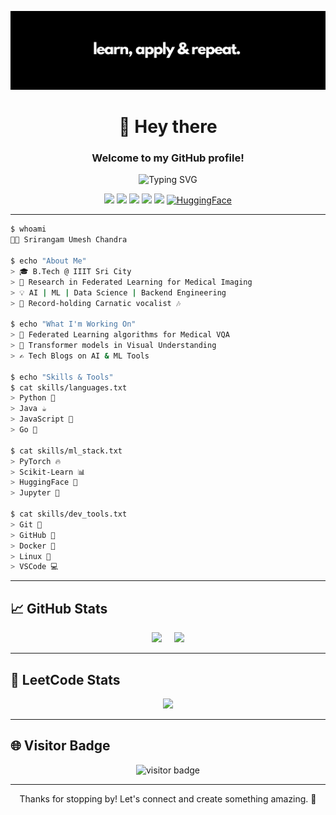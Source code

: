 <p align="center">
  <img src="https://github.com/srirangamuc/srirangamuc/blob/main/banner.png" alt="Banner" />
</p>

<h1 align="center">👋 Hey there</h1>
<h3 align="center">Welcome to my GitHub profile!</h3>

<p align="center">
  <img src="https://readme-typing-svg.demolab.com/?lines=ML+Engineer+in+training;Backend+Developer;Researcher+%26+AI+Explorer&center=true&width=500&height=50" alt="Typing SVG" />
</p>

<p align="center">
  <a href="mailto:dev.srirangam.uc@gmail.com"><img src="https://img.shields.io/badge/Email-D14836?style=flat&logo=gmail&logoColor=white" /></a>
  <a href="https://www.linkedin.com/in/umesh-chandra-srirangam/"><img src="https://img.shields.io/badge/LinkedIn-0077B5?style=flat&logo=linkedin&logoColor=white" /></a>
  <a href="https://twitter.com/chandra_1055uc"><img src="https://img.shields.io/badge/Twitter-1DA1F2?style=flat&logo=twitter&logoColor=white" /></a>
  <a href="https://srirangamuc.github.io/portfolio"><img src="https://img.shields.io/badge/Portfolio-000?style=flat&logo=firefox&logoColor=white" /></a>
  <a href="https://medium.com/@uc3932"><img src="https://img.shields.io/badge/Medium-000000?style=flat&logo=medium&logoColor=white" /></a>
  <a href="https://huggingface.co/srirangamuc"><img src="https://img.shields.io/badge/HuggingFace-%23000000?style=flat&logo=huggingface" alt="HuggingFace"></a>
</p>

---

```bash
$ whoami
👨‍💻 Srirangam Umesh Chandra

$ echo "About Me"
> 🎓 B.Tech @ IIIT Sri City
> 🔬 Research in Federated Learning for Medical Imaging
> 💡 AI | ML | Data Science | Backend Engineering
> 🎤 Record-holding Carnatic vocalist 🎶

$ echo "What I'm Working On"
> 🚀 Federated Learning algorithms for Medical VQA
> 🧠 Transformer models in Visual Understanding
> ✍️ Tech Blogs on AI & ML Tools

$ echo "Skills & Tools"
$ cat skills/languages.txt
> Python 🐍
> Java ☕
> JavaScript 💛
> Go 🐹

$ cat skills/ml_stack.txt
> PyTorch 🔥
> Scikit-Learn 📊
> HuggingFace 🤗
> Jupyter 📓

$ cat skills/dev_tools.txt
> Git 🧬
> GitHub 🐙
> Docker 🐳
> Linux 🐧
> VSCode 💻
```

---

## 📈 GitHub Stats

<p align="center">
  <img src="https://github-readme-stats.vercel.app/api?username=srirangamuc&show_icons=true&theme=radical" height="180"/> 
  &nbsp;&nbsp;&nbsp;
  <img src="https://github-readme-stats.vercel.app/api/top-langs/?username=srirangamuc&layout=compact&theme=radical" height="180"/>
</p>

---

## 🧮 LeetCode Stats

<p align="center">
  <img src="https://leetcode.card.workers.dev/xinirs?theme=nord&font=baloo&extension=null" />
</p>

---

## 🌐 Visitor Badge

<p align="center">
  <img src="https://visitor-badge.laobi.icu/badge?page_id=srirangamuc.srirangamuc" alt="visitor badge"/>
</p>

---

<p align="center">
  Thanks for stopping by! Let's connect and create something amazing. 🚀
</p>
